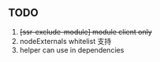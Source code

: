 ## TODO

1. ~~[ssr-exclude-module] module client only~~
2. nodeExternals whitelist 支持
3. helper can use in dependencies
